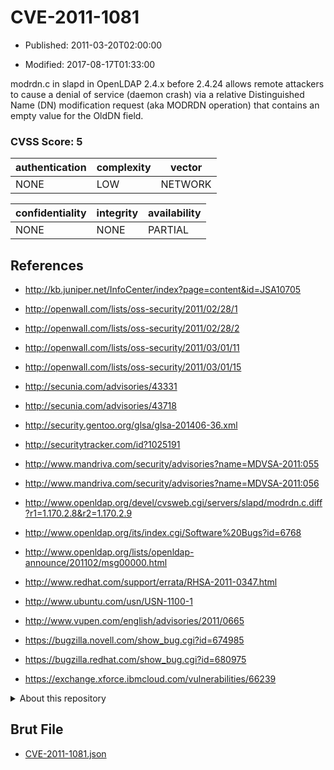 # CVE-2011-1081

- Published: 2011-03-20T02:00:00

- Modified: 2017-08-17T01:33:00

modrdn.c in slapd in OpenLDAP 2.4.x before 2.4.24 allows remote attackers to cause a denial of service (daemon crash) via a relative Distinguished Name (DN) modification request (aka MODRDN operation) that contains an empty value for the OldDN field.

### CVSS Score: **5**

| authentication | complexity | vector |
| --- | --- | --- |
| NONE | LOW | NETWORK |

| confidentiality | integrity | availability |
| --- | --- | --- |
| NONE | NONE | PARTIAL |

## References

* http://kb.juniper.net/InfoCenter/index?page=content&id=JSA10705

* http://openwall.com/lists/oss-security/2011/02/28/1

* http://openwall.com/lists/oss-security/2011/02/28/2

* http://openwall.com/lists/oss-security/2011/03/01/11

* http://openwall.com/lists/oss-security/2011/03/01/15

* http://secunia.com/advisories/43331

* http://secunia.com/advisories/43718

* http://security.gentoo.org/glsa/glsa-201406-36.xml

* http://securitytracker.com/id?1025191

* http://www.mandriva.com/security/advisories?name=MDVSA-2011:055

* http://www.mandriva.com/security/advisories?name=MDVSA-2011:056

* http://www.openldap.org/devel/cvsweb.cgi/servers/slapd/modrdn.c.diff?r1=1.170.2.8&r2=1.170.2.9

* http://www.openldap.org/its/index.cgi/Software%20Bugs?id=6768

* http://www.openldap.org/lists/openldap-announce/201102/msg00000.html

* http://www.redhat.com/support/errata/RHSA-2011-0347.html

* http://www.ubuntu.com/usn/USN-1100-1

* http://www.vupen.com/english/advisories/2011/0665

* https://bugzilla.novell.com/show_bug.cgi?id=674985

* https://bugzilla.redhat.com/show_bug.cgi?id=680975

* https://exchange.xforce.ibmcloud.com/vulnerabilities/66239

<details>
<summary>About this repository</summary> 

  This repository is part of the project [Live Hack CVE](https://github.com/Live-Hack-CVE). Main website can be found [www.live-hack.org](https://www.live-hack.org) 
  
  Made by [Sn0wAlice](https://github.com/Sn0wAlice) for the people that care about security and need to have a feed of the latest CVEs. Hope you enjoy it, don't forget to star the repo and follow me on [Twitter](https://twitter.com/Sn0wAlice) and [Github](https://github.com/Sn0wAlice). And that is my [personnal website](https://www.alice-snow.me/)

  - [Home Page](https://github.com/Live-Hack-CVE)
  - [Framework](https://github.com/Live-Hack-CVE/cve-framework)
  - [CVE database](https://github.com/Live-Hack-CVE/full_database)
  - [Changelog](https://github.com/Live-Hack-CVE/Changelog)
</details>

## Brut File

* [CVE-2011-1081.json](https://raw.githubusercontent.com/Live-Hack-CVE/full_database/main/cves/2011/CVE-2011-1081.json)

